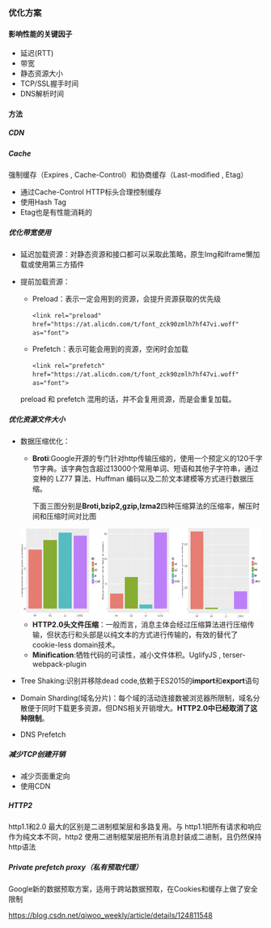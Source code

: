 ### 优化方案

#### 影响性能的关键因子

- 延迟(RTT)
- 带宽
- 静态资源大小
- TCP/SSL握手时间
- DNS解析时间

#### 方法

##### **CDN**

##### **Cache**

强制缓存（Expires , Cache-Control）和协商缓存（Last-modified , Etag）

- 通过Cache-Control HTTP标头合理控制缓存
- 使用Hash Tag
- Etag也是有性能消耗的

##### **优化带宽使用**

- 延迟加载资源：对静态资源和接口都可以采取此策略，原生Img和Iframe懒加载或使用第三方插件

- 提前加载资源：

  - Preload：表示一定会用到的资源，会提升资源获取的优先级

    `<link rel="preload"   href="https://at.alicdn.com/t/font_zck90zmlh7hf47vi.woff" as="font">`

  - Prefetch：表示可能会用到的资源，空闲时会加载

    `<link rel="prefetch"  href="https://at.alicdn.com/t/font_zck90zmlh7hf47vi.woff" as="font">`

  preload 和 prefetch 混用的话，并不会复用资源，而是会重复加载。

##### **优化资源文件大小**

- 数据压缩优化：

  - **Broti**:Google开源的专门针对http传输压缩的，使用一个预定义的120千字节字典。该字典包含超过13000个常用单词、短语和其他子字符串，通过变种的 LZ77 算法、Huffman 编码以及二阶文本建模等方式进行数据压缩。

    下面三图分别是**Broti,bzip2,gzip,lzma2**四种压缩算法的压缩率，解压时间和压缩时间对比图

  <div style="display:flex;height:180px" >
    <img src="./Pics/broti1.png" width="33%">
    <img src="./Pics/broti2.png" width="33%">
    <img src="./Pics/broti3.png" width="33%">
  </div>

  - **HTTP2.0头文件压缩**：一般而言，消息主体会经过压缩算法进行压缩传输，但状态行和头部是以纯文本的方式进行传输的，有效的替代了cookie-less domain技术。
  - **Minification**:牺牲代码的可读性，减小文件体积。UglifyJS , terser-webpack-plugin

- Tree Shaking:识别并移除dead code,依赖于ES2015的**import**和**export**语句

- Domain Sharding(域名分片)：每个域的活动连接数被浏览器所限制，域名分散便于同时下载更多资源，但DNS相关开销增大。**HTTP2.0中已经取消了这种限制**。

- DNS Prefetch

##### **减少TCP创建开销**

- 减少页面重定向
- 使用CDN

##### HTTP2

http1.1和2.0 最大的区别是二进制框架层和多路复用。与 http1.1把所有请求和响应作为纯文本不同，http2 使用二进制框架层把所有消息封装成二进制，且仍然保持http语法

##### Private prefetch proxy（私有预取代理）

Google新的数据预取方案，适用于跨站数据预取，在Cookies和缓存上做了安全限制

https://blog.csdn.net/qiwoo_weekly/article/details/124811548
